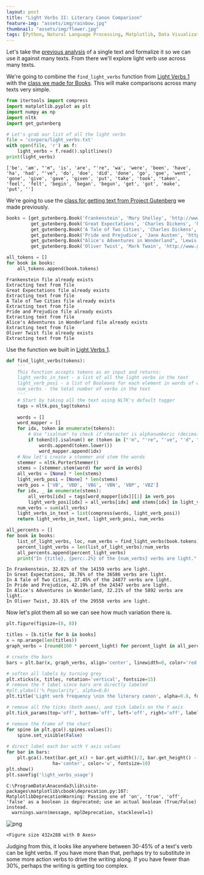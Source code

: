 ```yaml
---
layout: post
title: "Light Verbs II: Literary Canon Comparison"
feature-img: "assets/img/rainbow.jpg"
thumbnail: "assets/img/flower.jpg"
tags: [Python, Natural Language Processing, Matplotlib, Data Visualization]
---
```


Let's take the [previous analysis](https://jss367.github.io/Light-verbs-1.html) of a single text and formalize it so we can use it against many texts. From there we'll explore light verb use across many texts.


We're going to combine the `find_light_verbs` function from [Light Verbs 1](https://jss367.github.io/Light-verbs-1.html) with the [class we made for Books](https://jss367.github.io/Class-for-Gathering-Text.html). This will make comparisons across many texts very simple.


```python
from itertools import compress
import matplotlib.pyplot as plt
import numpy as np
import nltk
import get_gutenberg
```


```python
# Let's grab our list of all the light verbs
file = 'corpora/light_verbs.txt'
with open(file, 'r') as f:
    light_verbs = f.read().splitlines()
print(light_verbs)
```

    ['be', 'am', "'m", 'is', 'are', "'re", 'wa', 'were', 'been', 'have', 'ha', 'had', "'ve", 'do', 'doe', 'did', 'done', 'go', 'goe', 'went', 'gone', 'give', 'gave', 'given', 'put', 'take', 'took', 'taken', 'feel', 'felt', 'begin', 'began', 'begun', 'get', 'got', 'make', 'put', '']
    

We're going to use the [class for getting text from Project Gutenberg](https://jss367.github.io/Class-for-Gathering-Text.html) we made previously.


```python
books = [get_gutenberg.Book('Frankenstein', 'Mary Shelley', 'http://www.gutenberg.org/cache/epub/84/pg84.txt'),
         get_gutenberg.Book('Great Expectations', 'Charles Dickens', 'http://www.gutenberg.org/files/1400/1400-0.txt'),
         get_gutenberg.Book('A Tale of Two Cities', 'Charles Dickens', 'https://www.gutenberg.org/files/98/98-0.txt'),
         get_gutenberg.Book('Pride and Prejudice', 'Jane Austen', 'https://www.gutenberg.org/files/1342/1342-0.txt'),
         get_gutenberg.Book("Alice's Adventures in Wonderland", 'Lewis Carroll', 'https://www.gutenberg.org/files/11/11-0.txt'),
         get_gutenberg.Book('Oliver Twist', 'Mark Twain', 'http://www.gutenberg.org/cache/epub/730/pg730.txt')]
```


```python
all_tokens = []
for book in books:
    all_tokens.append(book.tokens)
```

    Frankenstein file already exists
    Extracting text from file
    Great Expectations file already exists
    Extracting text from file
    A Tale of Two Cities file already exists
    Extracting text from file
    Pride and Prejudice file already exists
    Extracting text from file
    Alice's Adventures in Wonderland file already exists
    Extracting text from file
    Oliver Twist file already exists
    Extracting text from file
    

Use the function we built in [Light Verbs 1](https://jss367.github.io/Light-verbs-1.html).


```python
def find_light_verbs(tokens):
    '''
    This function accepts tokens as an input and returns:
    light_verbs_in_text - a list of all the light verbs in the text
    light_verb_posi - a list of Booleans for each element in words of whether it is a light verb or not
    num_verbs - the total number of verbs in the text
    '''
    # Start by taking all the text using NLTK's default tagger
    tags = nltk.pos_tag(tokens)
    
    words = []
    word_mapper = []
    for idx, token in enumerate(tokens):
        # Use "isalnum" to check if character is alphanumberic (decimal or letter, aka not punctuation)
        if token[0].isalnum() or (token in ["'m", "'re", "'ve", "'d", "'ll"]):
            words.append(token.lower())
            word_mapper.append(idx)
    # Now let's create a stemmer and stem the words
    stemmer = nltk.PorterStemmer()
    stems = [stemmer.stem(word) for word in words]
    all_verbs = [None] * len(stems)
    light_verb_posi = [None] * len(stems)
    verb_pos = ['VB', 'VBD', 'VBG', 'VBN', 'VBP', 'VBZ']
    for idx, _ in enumerate(stems):
        all_verbs[idx] = tags[word_mapper[idx]][1] in verb_pos
        light_verb_posi[idx] = all_verbs[idx] and stems[idx] in light_verbs
    num_verbs = sum(all_verbs)
    light_verbs_in_text = list(compress(words, light_verb_posi))
    return light_verbs_in_text, light_verb_posi, num_verbs
```


```python
all_percents = []
for book in books:
    list_of_light_verbs, loc, num_verbs = find_light_verbs(book.tokens)
    percent_light_verbs = len(list_of_light_verbs)/num_verbs
    all_percents.append(percent_light_verbs)
    print("In {title}, {perc:.2%} of the {num_verbs} verbs are light.".format(title=book.title, perc=percent_light_verbs, num_verbs=num_verbs))
```

    In Frankenstein, 32.02% of the 14159 verbs are light.
    In Great Expectations, 38.76% of the 36586 verbs are light.
    In A Tale of Two Cities, 37.45% of the 24877 verbs are light.
    In Pride and Prejudice, 42.19% of the 24347 verbs are light.
    In Alice's Adventures in Wonderland, 32.21% of the 5892 verbs are light.
    In Oliver Twist, 33.81% of the 29558 verbs are light.
    

Now let's plot them all so we can see how much variation there is.


```python
plt.figure(figsize=(8, 8))

titles = [b.title for b in books]
x = np.arange(len(titles))
graph_verbs = [round(100 * percent_light) for percent_light in all_percents]

# create the bars
bars = plt.bar(x, graph_verbs, align='center', linewidth=0, color='red')

# soften all labels by turning grey
plt.xticks(x, titles, rotation='vertical', fontsize=15)
# remove the Y label since bars are directly labeled
#plt.ylabel('% Popularity', alpha=0.8)
plt.title('Light verb frequency \nin the literary canon', alpha=0.8, fontsize=18)

# remove all the ticks (both axes), and tick labels on the Y axis
plt.tick_params(top='off', bottom='off', left='off', right='off', labelleft='off', labelbottom='on')

# remove the frame of the chart
for spine in plt.gca().spines.values():
    spine.set_visible(False)
    
# direct label each bar with Y axis values
for bar in bars:
    plt.gca().text(bar.get_x() + bar.get_width()/2, bar.get_height() - 5, str(int(bar.get_height())) + '%', 
                 ha='center', color='w', fontsize=18)
plt.show()
plt.savefig('light_verbs_usage')
```

    C:\ProgramData\Anaconda3\lib\site-packages\matplotlib\cbook\deprecation.py:107: MatplotlibDeprecationWarning: Passing one of 'on', 'true', 'off', 'false' as a boolean is deprecated; use an actual boolean (True/False) instead.
      warnings.warn(message, mplDeprecation, stacklevel=1)
    


![png]({{site.baseurl}}/assets/img/2017-08-06-Light-verbs-2_files/2017-08-06-Light-verbs-2_11_1.png)



    <Figure size 432x288 with 0 Axes>


Judging from this, it looks like anywhere between 30-45% of a text's verb can be light verbs. If you have more than that, perhaps try to substitute in some more action verbs to drive the writing along. If you have fewer than 30%, perhaps the writing is getting too complex.
